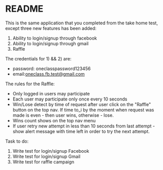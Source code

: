 # README

This is the same application that you completed from the take home test, except three new features has been added:

  1. Ability to login/signup through facebook
  2. Ability to login/signup through gmail
  3. Raffle

The credentials for 1) && 2) are:
  * password: oneclasspassword123456
  * email:oneclass.fb.test@gmail.com

The rules for the Raffle:
  * Only logged in users may participate
  * Each user may participate only once every 10 seconds
  * Win/Lose detect by time of request after user click on the "Raffle" button on the top nav. If time to_i by the moment when request was made is even - then user wins, otherwise - lose.
  * Wins count shows on the top nav menu
  * If user retry new attempt in less than 10 seconds from last attempt - show alert message with time left in order to try the next attempt.


Task to do:

  1. Write test for login/signup Facebook
  2. Write test for login/signup Gmail
  3. Write test for raffle campaign




